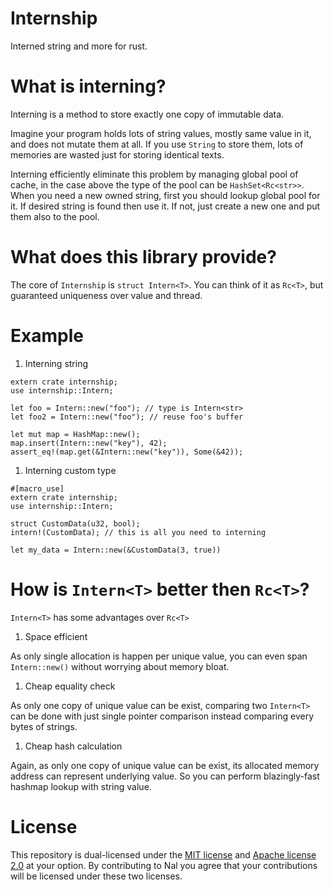 Internship
===========

Interned string and more for rust.

# What is interning?

Interning is a method to store exactly one copy of immutable data.

Imagine your program holds lots of string values, mostly same value in it,
and does not mutate them at all. If you use `String` to store them,
lots of memories are wasted just for storing identical texts.

Interning efficiently eliminate this problem by managing global pool of cache,
in the case above the type of the pool can be `HashSet<Rc<str>>`.
When you need a new owned string, first you should lookup global pool for it.
If desired string is found then use it.
If not, just create a new one and put them also to the pool.

# What does this library provide?

The core of `Internship` is `struct Intern<T>`. You can think of it as `Rc<T>`,
but guaranteed uniqueness over value and thread.

# Example

1. Interning string
```
extern crate internship;
use internship::Intern;

let foo = Intern::new("foo"); // type is Intern<str>
let foo2 = Intern::new("foo"); // reuse foo's buffer

let mut map = HashMap::new();
map.insert(Intern::new("key"), 42);
assert_eq!(map.get(&Intern::new("key")), Some(&42));
```

1. Interning custom type
```
#[macro_use]
extern crate internship;
use internship::Intern;

struct CustomData(u32, bool);
intern!(CustomData); // this is all you need to interning

let my_data = Intern::new(&CustomData(3, true))
```

# How is `Intern<T>` better then `Rc<T>`?

`Intern<T>` has some advantages over `Rc<T>`

1. Space efficient

  As only single allocation is happen per unique value,
  you can even span `Intern::new()` without worrying about memory bloat.

1. Cheap equality check

  As only one copy of unique value can be exist,
  comparing two `Intern<T>` can be done with just single pointer comparison
  instead comparing every bytes of strings.

1. Cheap hash calculation

  Again, as only one copy of unique value can be exist,
  its allocated memory address can represent underlying value.
  So you can perform blazingly-fast hashmap lookup with string value.

# License

This repository is dual-licensed under the [MIT license][license-mit]
and [Apache license 2.0][license-apl] at your option.
By contributing to Nal you agree that your contributions will be licensed
under these two licenses.

<!-- links -->

[license-mit]: ./LICENSE-MIT
[license-apl]: ./LICENSE-APACHE
